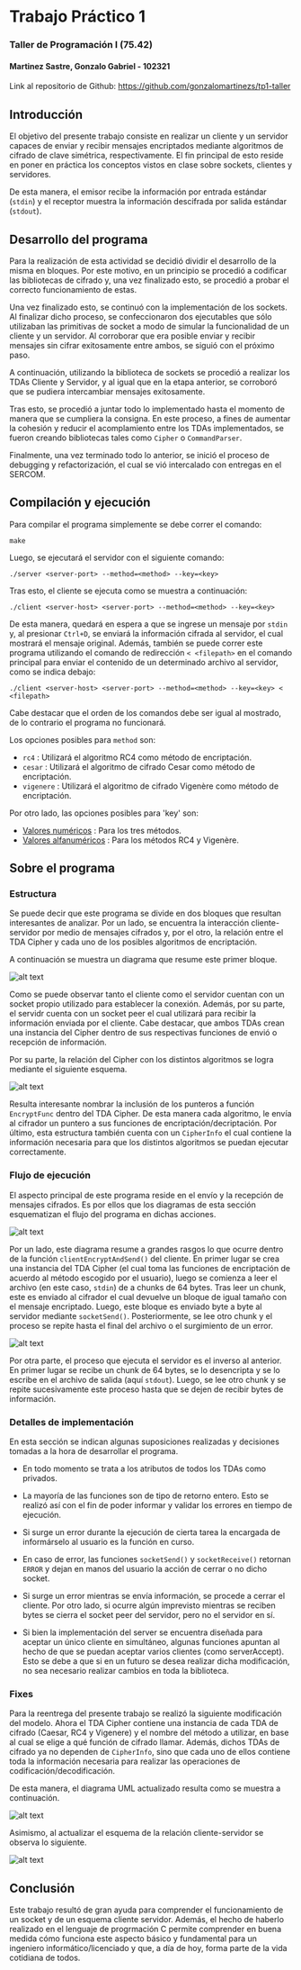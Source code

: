 # Trabajo Práctico 1
### Taller de Programación I (75.42)

#### Martinez Sastre, Gonzalo Gabriel - 102321

Link al repositorio de Github: https://github.com/gonzalomartinezs/tp1-taller

## Introducción
El objetivo del presente trabajo consiste en realizar un cliente y un servidor capaces de enviar y recibir mensajes encriptados mediante algoritmos de cifrado de clave simétrica, respectivamente. El fin principal de esto reside en poner en práctica los conceptos vistos en clase sobre sockets, clientes y servidores.  

De esta manera, el emisor recibe la información por entrada estándar (`stdin`) y el receptor muestra la información descifrada por salida estándar (`stdout`).

## Desarrollo del programa
Para la realización de esta actividad se decidió dividir el desarrollo de la misma en bloques. Por este motivo, en un principio se procedió a codificar las bibliotecas de cifrado y, una vez finalizado esto, se procedió a probar el correcto funcionamiento de estas.

Una vez finalizado esto, se continuó con la implementación de los sockets. Al finalizar dicho proceso, se confeccionaron dos ejecutables que sólo utilizaban las primitivas de socket a modo de simular la funcionalidad de un cliente y un servidor. Al corroborar que era posible enviar y recibir mensajes sin cifrar exitosamente entre ambos, se siguió con el próximo paso.

A continuación, utilizando la biblioteca de sockets se procedió a realizar los TDAs Cliente y Servidor, y al igual que en la etapa anterior, se corroboró que se pudiera intercambiar mensajes exitosamente.

Tras esto, se procedió a juntar todo lo implementado hasta el momento de manera que se cumpliera la consigna. En este proceso, a fines de aumentar la cohesión y reducir el acomplamiento entre los TDAs implementados, se fueron creando bibliotecas tales como `Cipher` o `CommandParser`.

Finalmente,  una vez terminado todo lo anterior, se inició el proceso de debugging y refactorización, el cual se vió intercalado con entregas en el SERCOM. 

## Compilación y ejecución
Para compilar el programa simplemente se debe correr el comando:

```
make
```
Luego, se ejecutará el servidor con el siguiente comando:
```
./server <server-port> --method=<method> --key=<key>
```
Tras esto, el cliente se ejecuta como se muestra a continuación:
```
./client <server-host> <server-port> --method=<method> --key=<key>
```
De esta manera, quedará en espera a que se ingrese un mensaje por `stdin` y, al presionar `Ctrl+D`, se enviará la información cifrada al servidor, el cual mostrará el mensaje original.
Además, también se puede correr este programa utilizando el comando de redirección `< <filepath>` en el comando principal para enviar el contenido de un determinado archivo al servidor, como se indica debajo:

```
./client <server-host> <server-port> --method=<method> --key=<key> < <filepath>
```
Cabe destacar que el orden de los comandos debe ser igual al mostrado, de lo contrario el programa no funcionará.

Los opciones posibles para `method` son:
- `rc4` : Utilizará el algoritmo RC4 como método de encriptación.
- `cesar` : Utilizará el algoritmo de cifrado Cesar como método de encriptación.
- `vigenere` : Utilizará el algoritmo de cifrado Vigenère como método de encriptación.

Por otro lado, las opciones posibles para 'key' son:
- <ins>Valores numéricos</ins> : Para los tres métodos.
- <ins>Valores alfanuméricos</ins> : Para los métodos RC4 y Vigenère.


## Sobre el programa

### Estructura

Se puede decir que este programa se divide en dos bloques que resultan interesantes de analizar. Por un lado, se encuentra la interacción cliente-servidor por medio de mensajes cifrados y, por el otro, la relación entre el TDA Cipher y cada uno de los posibles algoritmos de encriptación.

A continuación se muestra un diagrama que resume este primer bloque.

![alt text][cliente-servidor]

Como se puede observar tanto el cliente como el servidor cuentan con un socket propio utilizado para establecer la conexión. Además, por su parte, el servidr cuenta con un socket peer el cual utilizará para recibir la información enviada por el cliente. Cabe destacar, que ambos TDAs crean una instancia del Cipher dentro de sus respectivas funciones de envió o recepción de información.

Por su parte, la relación del Cipher con los distintos algoritmos se logra mediante el siguiente esquema.

![alt text][cifradores]

Resulta interesante nombrar la inclusión de los punteros a función `EncryptFunc` dentro del TDA Cipher. De esta manera cada algoritmo, le envía al cifrador un puntero a sus funciones de encriptación/decriptación. Por último, esta estructura también cuenta con un `CipherInfo` el cual contiene la información necesaria para que los distintos algoritmos se puedan ejecutar correctamente.


### Flujo de ejecución

El aspecto principal de este programa reside en el envío y la recepción de mensajes cifrados. Es por ellos que los diagramas de esta sección esquematizan el flujo del programa en dichas acciones.

![alt text][send]

Por un lado, este diagrama resume a grandes rasgos lo que ocurre dentro de la función `clientEncryptAndSend()` del cliente. En primer lugar se crea una instancia del TDA Cipher (el cual toma las funciones de encriptación de acuerdo al método escogido por el usuario), luego se comienza a leer el archivo (en este caso, `stdin`) de a chunks de 64 bytes. Tras leer un chunk, este es enviado al cifrador el cual devuelve un bloque de igual tamaño con el mensaje encriptado. Luego, este bloque es enviado byte a byte al servidor mediante `socketSend()`. Posteriormente, se lee otro chunk y el proceso se repite hasta el final del archivo o el surgimiento de un error.
  
![alt text][recv]

Por otra parte, el proceso que ejecuta el servidor es el inverso al anterior. En primer lugar se recibe un chunk de 64 bytes, se lo desencripta y se lo escribe en el archivo de salida (aquí `stdout`). Luego, se lee otro chunk y se repite sucesivamente este proceso hasta que se dejen de recibir bytes de información.

### Detalles de implementación
En esta sección se indican algunas suposiciones realizadas y decisiones tomadas a la hora de desarrollar el programa.

- En todo momento se trata a los atributos de todos los TDAs como privados.

- La mayoría de las funciones son de tipo de retorno entero. Esto se realizó así con el fin de poder informar y validar los errores en tiempo de ejecución.

- Si surge un error durante la ejecución de cierta tarea la encargada de informárselo al usuario es la función en curso.

- En caso de error, las funciones `socketSend()` y `socketReceive()` retornan `ERROR` y dejan en manos del usuario la acción de cerrar o no dicho socket.

- Si surge un error mientras se envía información, se procede a cerrar el cliente. Por otro lado, si ocurre algún imprevisto mientras se reciben bytes se cierra el socket peer del servidor, pero no el servidor en sí.

- Si bien la implementación del server se encuentra diseñada para aceptar un único cliente en simultáneo, algunas funciones apuntan al hecho de que se puedan aceptar varios clientes (como serverAccept). Esto se debe a que si en un futuro se desea realizar dicha modificación, no sea necesario realizar cambios en toda la biblioteca.

### Fixes
Para la reentrega del presente trabajo se realizó la siguiente modificación del modelo. Ahora el TDA Cipher contiene una instancia de cada TDA de cifrado (Caesar, RC4 y Vigenere) y el nombre del método a utilizar, en base al cual se elige a qué función de cifrado llamar. Además, dichos TDAs de cifrado ya no dependen de `CipherInfo`, sino que cada uno de ellos contiene toda la información necesaria para realizar las operaciones de codificación/decodificación.

De esta manera, el diagrama UML actualizado resulta como se muestra a continuación.

![alt text][cifradores_fixed]

Asimismo, al actualizar el esquema de la relación cliente-servidor se observa lo siguiente.

![alt text][cliente-servidor_fixed]

## Conclusión

Este trabajo resultó de gran ayuda para comprender el funcionamiento de un socket y de un esquema cliente servidor. Además, el hecho de haberlo realizado en el lenguaje de progrmación C permite comprender en buena medida cómo funciona este aspecto básico y fundamental para un ingeniero informático/licenciado y que, a día de hoy, forma parte de la vida cotidiana de todos.



[cliente-servidor]:https://github.com/gonzalomartinezs/tp1-taller/blob/master/img/cl-sv.png
[cliente-servidor_fixed]:https://github.com/gonzalomartinezs/tp1-taller/blob/master/img/cl-sv_fixed.png
[cifradores]:https://github.com/gonzalomartinezs/tp1-taller/blob/master/img/cifradores.png
[cifradores_fixed]:https://github.com/gonzalomartinezs/tp1-taller/blob/master/img/cifradores_fixed.png
[send]:https://github.com/gonzalomartinezs/tp1-taller/blob/master/img/send.png
[recv]:https://github.com/gonzalomartinezs/tp1-taller/blob/master/img/recv.png